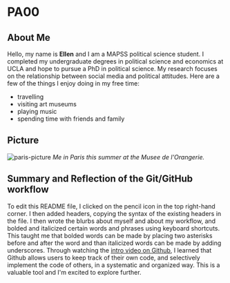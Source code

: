 # PA00

## About Me
Hello, my name is **Ellen** and I am a MAPSS political science student. I completed my undergraduate degrees in political science and economics at UCLA and hope to pursue a PhD in political science. My research focuses on the relationship between social media and political attitudes. Here are a few of the things I enjoy doing in my free time:
* travelling
* visiting art museums
* playing music 
* spending time with friends and family

## Picture
![paris-picture](https://github.com/user-attachments/assets/48ebc726-80a4-4ece-b0d5-d60aa3b982c5)
_Me in Paris this summer at the Musee de l'Orangerie._


## Summary and Reflection of the Git/GitHub workflow
To edit this README file, I clicked on the pencil icon in the top right-hand corner. I then added headers, copying the syntax of the existing headers in the file. I then wrote the blurbs about myself and about my workflow, and bolded and italicized certain words and phrases using keyboard shortcuts. This taught me that bolded words can be made by placing two asterisks before and after the word and than italicized words can be made by adding underscores. Through watching the [intro video on Github](https://www.youtube.com/watch?v=w3jLJU7DT5E&feature=youtu.be), I learned that Github allows users to keep track of their own code, and selectively implement the code of others, in a systematic and organized way. This is a valuable tool and I'm excited to explore further. 
